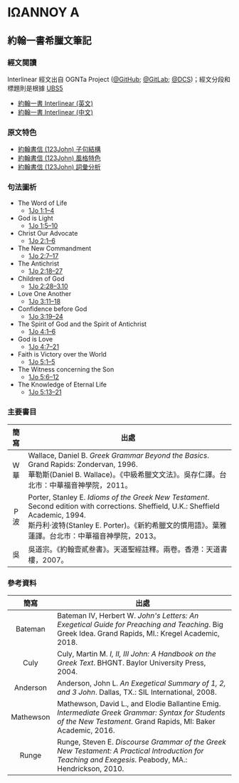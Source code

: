 # ΙΩΑΝΝΟΥ Α

## 約翰一書希臘文筆記

### 經文閱讀
Interlinear 經文出自 OGNTa Project ([@GitHub](https://github.com/Andley/OGNTa); [@GitLab](https://gitlab.com/Andley/ognta); [@DCS](https://git.door43.org/Andley/OGNTa))；經文分段和標題則是根據 [UBS5](https://www.academic-bible.com/en/online-bibles/greek-new-testament-ubs5/read-the-bible-text/bibel/text/lesen/stelle/72/10001/19999/ch/9f95d8cd0fd3aaae4a4dbb2208e8408b/)


- [約翰一書 Interlinear (英文) ](1John-Interlinear.md)
- [約翰一書 Interlinear (中文) ](1John-Interlinear-TC.md)


### 原文特色
- [約翰書信 (123John) 子句結構](123John-Clause.md)
- [約翰書信 (123John) 風格特色](123John-Style.md)
- [約翰書信 (123John) 詞彙分析](123John-Vocabulary.md)

### 句法圖析

- The Word of Life
	- [1Jo 1:1–4](1Jo.1.1–4.md)
- God is Light
	- [1Jo 1:5–10](1Jo.1.5–10.md)
- Christ Our Advocate
	- [1Jo 2:1–6](1Jo.2.1–6.md)
- The New Commandment
	- [1Jo 2:7–17](1Jo.2.7–17.md)
- The Antichrist
	- [1Jo 2:18–27](1Jo.2.18–27.md)
- Children of God
	- [1Jo 2:28–3.10](1Jo.2.28–3.10.md)
- Love One Another
	- [1Jo 3:11–18](1Jo.3.11–18.md)
- Confidence before God
	- [1Jo 3:19–24](1Jo.3.19–24.md)
- The Spirit of God and the Spirit of Antichrist
	- [1Jo 4:1–6](1Jo.4.1–6.md)
- God is Love
	- [1Jo 4:7–21](1Jo.4.7–21.md)
- Faith is Victory over the World
	- [1Jo 5:1–5](1Jo.5.1–5.md)
- The Witness concerning the Son
	- [1Jo 5:6–12](1Jo.5.6–12.md)
- The Knowledge of Eternal Life
	- [1Jo 5:13–21](1Jo.5.13–21.md)

### 主要書目
簡寫 | 出處
:------:| --- 
W<br>華 | Wallace, Daniel B. <em>Greek Grammar Beyond the Basics</em>. Grand Rapids: Zondervan, 1996. <br>華勒斯(Daniel B. Wallace)。《中級希臘文文法》。吳存仁譯。台北市：中華福音神學院，2011。
P<br>波 | Porter, Stanley E. <em>Idioms of the Greek New Testament</em>. Second edition with corrections. Sheffield, U.K.: Sheffield Academic, 1994. <br>斯丹利‧波特(Stanley E. Porter)。《新約希臘文的慣用語》。葉雅蓮譯。台北市：中華福音神學院，2013。
吳 | 吳道宗。《約翰壹貳叁書》。天道聖經註釋。兩卷。香港：天道書樓，2007。


### 參考資料
簡寫 | 出處
:------:| --- 
Bateman | Bateman IV, Herbert W. _John's Letters: An Exegetical Guide for Preaching and Teaching_. Big Greek Idea. Grand Rapids, MI.: Kregel Academic, 2018.
Culy | Culy, Martin M. _I, II, III John: A Handbook on the Greek Text_. BHGNT. Baylor University Press, 2004.
Anderson | Anderson, John L. _An Exegetical Summary of 1, 2, and 3 John_. Dallas, TX.: SIL International, 2008.
Mathewson | Mathewson, David L., and Elodie Ballantine Emig. <em>Intermediate Greek Grammar: Syntax for Students of the New Testament</em>. Grand Rapids, MI: Baker Academic, 2016.
Runge | Runge, Steven E. <em>Discourse Grammar of the Greek New Testament: A Practical Introduction for Teaching and Exegesis</em>. Peabody, MA.: Hendrickson, 2010.


